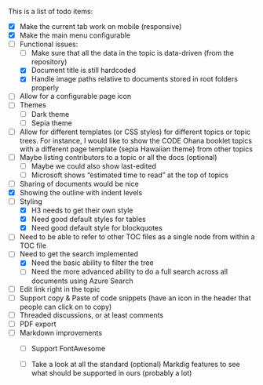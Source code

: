 ﻿This is a list of todo items:


* [X] Make the current tab work on mobile (responsive)
* [X] Make the main menu configurable
* [ ] Functional issues:
    * [ ] Make sure that all the data in the topic is data-driven (from the repository)
    * [x] Document title is still hardcoded
    * [x] Handle image paths relative to documents stored in root folders properly
* [ ] Allow for a configurable page icon
* [ ] Themes
	* [ ] Dark theme
	* [ ] Sepia theme
* [ ] Allow for different templates (or CSS styles) for different topics or topic trees. For instance, I would like to show the CODE Ohana booklet topics with a different page template (sepia Hawaiian theme) from other topics
* [ ] Maybe listing contributors to a topic or all the docs (optional)
    * [ ] Maybe we could also show last-edited
    * [ ] Microsoft shows “estimated time to read” at the top of topics
* [ ] Sharing of documents would be nice
* [x] Showing the outline with indent levels
* [ ] Styling
    * [x] H3 needs to get their own style
    * [x] Need good default styles for tables
    * [x] Need good default style for blockquotes
* [ ] Need to be able to refer to other TOC files as a single node from within a TOC file
* [ ] Need to get the search implemented
   * [x] Need the basic ability to filter the tree
   * [ ] Need the more advanced ability to do a full search across all documents using Azure Search
* [ ] Edit link right in the topic
* [ ] Support copy & Paste of code snippets (have an icon in the header that people can click on to copy)
* [ ] Threaded discussions, or at least comments
* [ ] PDF export
* [ ] Markdown improvements
    * [ ] Support FontAwesome
    * [ ] Take a look at all the standard (optional) Markdig features to see what should be supported in ours (probably a lot)

